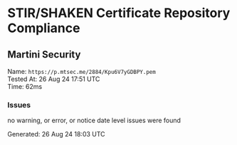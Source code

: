 # STIR/SHAKEN Certificate Repository Compliance

## Martini Security

Name: `https://p.mtsec.me/2884/Kpu6V7yGDBPY.pem`\
Tested At: 26 Aug 24 17:51 UTC\
Time: 62ms

### Issues

no warning, or error, or notice date level issues were found

Generated: 26 Aug 24 18:03 UTC